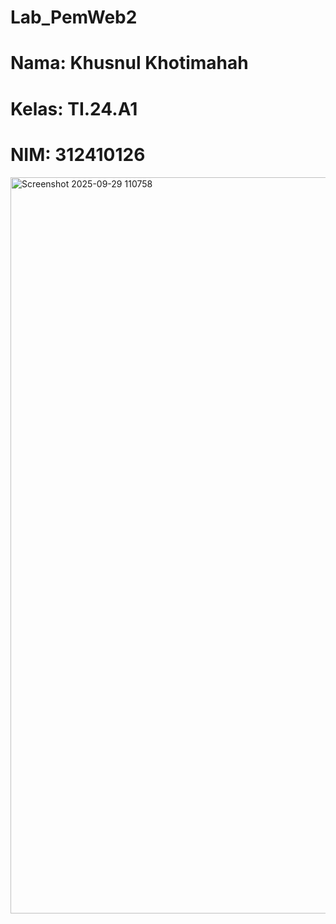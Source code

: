 # Lab_PemWeb2

# Nama: **Khusnul Khotimahah**
# Kelas: **TI.24.A1** 
# NIM: **312410126**

<img width="1906" height="1178" alt="Screenshot 2025-09-29 110758" src="https://github.com/user-attachments/assets/409db9be-7eec-42b3-abdb-c8e3dc517b51" />
